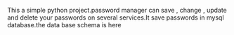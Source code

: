 This a simple python project.password manager can save , change , update and delete your passwords on several services.It save passwords in mysql database.the data base schema is here
